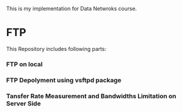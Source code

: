 This is my implementation for Data Netwroks course. 
# FTP 

This Repository includes following parts:

### FTP on local 
### FTP Depolyment using vsftpd package
### Tansfer Rate Measurement and Bandwidths Limitation on Server Side
